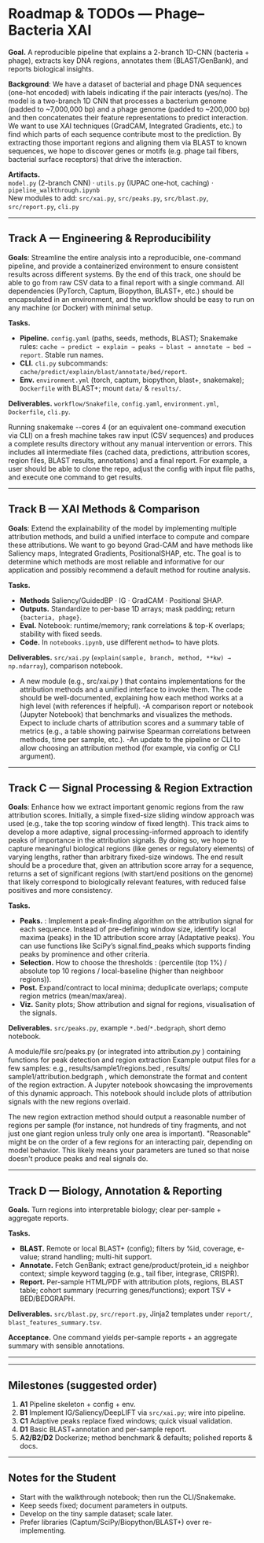 # Roadmap & TODOs — Phage–Bacteria XAI

**Goal.** A reproducible pipeline that explains a 2-branch 1D-CNN (bacteria + phage), extracts key DNA regions, annotates them (BLAST/GenBank), and reports biological insights.

**Background**: We have a dataset of bacterial and phage DNA sequences (one-hot encoded) with labels
indicating if the pair interacts (yes/no). The model is a two-branch 1D CNN that processes
a bacterium genome (padded to ~7,000,000 bp) and a phage genome (padded to ~200,000 bp) and then
concatenates their feature representations to predict interaction. We want to use XAI techniques (GradCAM, Integrated Gradients, etc.) to find which parts of each sequence contribute most to the
prediction. By extracting those important regions and aligning them via BLAST to known sequences, we
hope to discover genes or motifs (e.g. phage tail fibers, bacterial surface receptors) that drive the
interaction.

**Artifacts.**  
`model.py` (2-branch CNN) · `utils.py` (IUPAC one-hot, caching) · `pipeline_walkthrough.ipynb`  
New modules to add: `src/xai.py`, `src/peaks.py`, `src/blast.py`, `src/report.py`, `cli.py`

---

## Track A — Engineering & Reproducibility

**Goals**: Streamline the entire analysis into a reproducible, one-command pipeline, and provide a
containerized environment to ensure consistent results across different systems. By the end of this
track, one should be able to go from raw CSV data to a final report with a single command. All
dependencies (PyTorch, Captum, Biopython, BLAST+, etc.) should be encapsulated in an environment,
and the workflow should be easy to run on any machine (or Docker) with minimal setup.

**Tasks.**
- **Pipeline.** `config.yaml` (paths, seeds, methods, BLAST); Snakemake rules: `cache → predict → explain → peaks → blast → annotate → bed → report`. Stable run names.
- **CLI.** `cli.py` subcommands: `cache/predict/explain/blast/annotate/bed/report`.
- **Env.** `environment.yml` (torch, captum, biopython, blast+, snakemake); `Dockerfile` with BLAST+; mount `data/` & `results/`.

**Deliverables.** `workflow/Snakefile`, `config.yaml`, `environment.yml`, `Dockerfile`, `cli.py`.

Running snakemake --cores 4 (or an equivalent one-command execution via CLI) on a fresh
machine takes raw input (CSV sequences) and produces a complete results directory without
any manual intervention or errors. This includes all intermediate files (cached data,
predictions, attribution scores, region files, BLAST results, annotations) and a final report. For
example, a user should be able to clone the repo, adjust the config with input file paths, and
execute one command to get results. 

---

## Track B — XAI Methods & Comparison

**Goals**: Extend the explainability of the model by implementing multiple attribution methods, and build
a unified interface to compute and compare these attributions. We want to go beyond Grad-CAM and
have methods like Saliency maps, Integrated Gradients, PositionalSHAP, etc.
The goal is to determine which methods are most reliable and informative for our application and possibly recommend a default method for routine
analysis.

**Tasks.**
- **Methods** Saliency/GuidedBP · IG · GradCAM · Positional SHAP.
- **Outputs.** Standardize to per-base 1D arrays; mask padding; return `{bacteria, phage}`.
- **Eval.** Notebook: runtime/memory; rank correlations & top-K overlaps; stability with fixed seeds.
- **Code.** In `notebooks.ipynb`, use different `method=` to have plots.

**Deliverables.** `src/xai.py` (`explain(sample, branch, method, **kw) → np.ndarray`), comparison notebook.

- A new module (e.g., src/xai.py ) that contains implementations for the attribution methods
and a unified interface to invoke them. The code should be well-documented, explaining how
each method works at a high level (with references if helpful).
-A comparison report or notebook (Jupyter Notebook) that benchmarks and visualizes the
methods. Expect to include charts of attribution scores and a summary table of metrics (e.g., a
table showing pairwise Spearman correlations between methods, time per sample, etc.).
-An update to the pipeline or CLI to allow choosing an attribution method (for example, via config
or CLI argument). 

---

## Track C — Signal Processing & Region Extraction

**Goals**: Enhance how we extract important genomic regions from the raw attribution scores. Initially, a
simple fixed-size sliding window approach was used (e.g., take the top scoring window of fixed length).
This track aims to develop a more adaptive, signal processing-informed approach to identify peaks of
importance in the attribution signals. By doing so, we hope to capture meaningful biological regions
(like genes or regulatory elements) of varying lengths, rather than arbitrary fixed-size windows. The end
result should be a procedure that, given an attribution score array for a sequence, returns a set of
significant regions (with start/end positions on the genome) that likely correspond to biologically
relevant features, with reduced false positives and more consistency.

**Tasks.**

- **Peaks.** : Implement a peak-finding algorithm on the attribution signal for
each sequence. Instead of pre-defining window size, identify local maxima (peaks) in the 1D
attribution score array (Adaptative peaks). You can use functions like SciPy’s signal.find_peaks which supports finding peaks by prominence and
other criteria.
- **Selection.** How to choose the thresholds : (percentile (top 1%) / absolute top 10 regions / local-baseline (higher than neighboor regions)).
- **Post.** Expand/contract to local minima; deduplicate overlaps; compute region metrics (mean/max/area).
- **Viz.** Sanity plots; Show attribution and signal for regions, visualisation of the signals.

**Deliverables.** `src/peaks.py`, example `*.bed`/`*.bedgraph`, short demo notebook.

A module/file src/peaks.py (or integrated into attribution.py ) containing functions for
peak detection and region extraction
Example output files for a few samples: e.g., results/sample1/regions.bed , results/
sample1/attribution.bedgraph , which demonstrate the format and content of the region
extraction.
A Jupyter notebook showcasing the improvements of this dynamic approach. This notebook should include plots of attribution signals with the new regions
overlaid.

The new region extraction method should output a reasonable number of regions per sample
(for instance, not hundreds of tiny fragments, and not just one giant region unless truly only one
area is important). "Reasonable" might be on the order of a few regions for an interacting pair,
depending on model behavior. This likely means your parameters are tuned so that noise doesn't
produce peaks and real signals do.

---

## Track D — Biology, Annotation & Reporting

**Goals.** Turn regions into interpretable biology; clear per-sample + aggregate reports.

**Tasks.**
- **BLAST.** Remote or local BLAST+ (config); filters by %id, coverage, e-value; strand handling; multi-hit support.
- **Annotate.** Fetch GenBank; extract gene/product/protein_id ± neighbor context; simple keyword tagging (e.g., tail fiber, integrase, CRISPR).
- **Report.** Per-sample HTML/PDF with attribution plots, regions, BLAST table; cohort summary (recurring genes/functions); export TSV + BED/BEDGRAPH.

**Deliverables.** `src/blast.py`, `src/report.py`, Jinja2 templates under `report/`, `blast_features_summary.tsv`.

**Acceptance.** One command yields per-sample reports + an aggregate summary with sensible annotations.

---



---

## Milestones (suggested order)
1) **A1** Pipeline skeleton + config + env.  
2) **B1** Implement IG/Saliency/DeepLIFT via `src/xai.py`; wire into pipeline.  
3) **C1** Adaptive peaks replace fixed windows; quick visual validation.  
4) **D1** Basic BLAST+annotation and per-sample report.  
5) **A2/B2/D2** Dockerize; method benchmark & defaults; polished reports & docs.

---

## Notes for the Student
- Start with the walkthrough notebook; then run the CLI/Snakemake.
- Keep seeds fixed; document parameters in outputs.
- Develop on the tiny sample dataset; scale later.
- Prefer libraries (Captum/SciPy/Biopython/BLAST+) over re-implementing.
